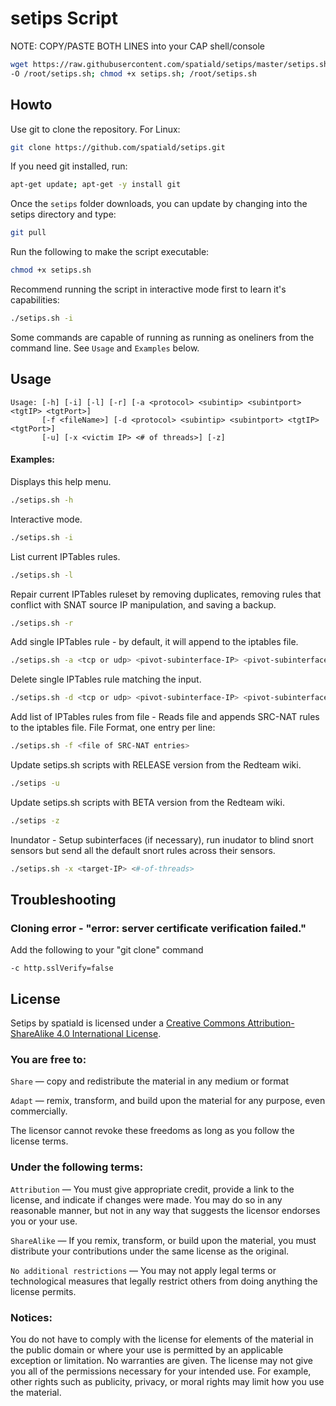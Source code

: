 # setips Script

NOTE: COPY/PASTE BOTH LINES into your CAP shell/console

```bash
wget https://raw.githubusercontent.com/spatiald/setips/master/setips.sh \
-O /root/setips.sh; chmod +x setips.sh; /root/setips.sh
```

## Howto
Use git to clone the repository.  For Linux:
```bash
git clone https://github.com/spatiald/setips.git
```

If you need git installed, run:
```bash
apt-get update; apt-get -y install git
```

Once the ```setips``` folder downloads, you can update by changing into the setips directory and type:
```bash
git pull
```

Run the following to make the script executable:
```bash
chmod +x setips.sh
```
Recommend running the script in interactive mode first to learn it's capabilities:
```bash
./setips.sh -i
```
Some commands are capable of running as running as oneliners from the command line.  See ```Usage``` and ```Examples``` below. 

## Usage
```
Usage: [-h] [-i] [-l] [-r] [-a <protocol> <subintip> <subintport> <tgtIP> <tgtPort>] 
       [-f <fileName>] [-d <protocol> <subintip> <subintport> <tgtIP> <tgtPort>] 
       [-u] [-x <victim IP> <# of threads>] [-z]
```
#### Examples:
Displays this help menu.
```bash
./setips.sh -h
```

Interactive mode.
```bash
./setips.sh -i
```

List current IPTables rules.
```bash
./setips.sh -l
```

Repair current IPTables ruleset by removing duplicates, removing rules that conflict with SNAT source IP manipulation, and saving a backup.
```bash
./setips.sh -r
```

Add single IPTables rule - by default, it will append to the iptables file.
```bash
./setips.sh -a <tcp or udp> <pivot-subinterface-IP> <pivot-subinterface-listen-port> <target-IP> <target-port>
```

Delete single IPTables rule matching the input.
```bash
./setips.sh -d <tcp or udp> <pivot-subinterface-IP> <pivot-subinterface-listen-port> <target-IP> <target-port>
```

Add list of IPTables rules from file - Reads file and appends SRC-NAT rules to the iptables file.
File Format, one entry per line:  <tcp or udp> <pivot-subinterface-IP> <pivot-subinterface-listen-port> <target-IP> <target-port>
```bash
./setips.sh -f <file of SRC-NAT entries>
```

Update setips.sh scripts with RELEASE version from the Redteam wiki.
```bash
./setips -u
```

Update setips.sh scripts with BETA version from the Redteam wiki.
```bash
./setips -z
```

Inundator - Setup subinterfaces (if necessary), run inudator to blind snort sensors but send all the default snort rules across their sensors.
```bash
./setips.sh -x <target-IP> <#-of-threads>
```

## Troubleshooting

### Cloning error - "error: server certificate verification failed."
Add the following to your "git clone" command
```
-c http.sslVerify=false
```

## License
Setips by spatiald is licensed under a [Creative Commons Attribution-ShareAlike 4.0 International License](http://creativecommons.org/licenses/by-sa/4.0/legalcode).

### You are free to:
```Share``` — copy and redistribute the material in any medium or format

```Adapt``` — remix, transform, and build upon the material for any purpose, even commercially.

 The licensor cannot revoke these freedoms as long as you follow the license terms.

### Under the following terms:
```Attribution``` — You must give appropriate credit, provide a link to the license, and indicate if changes were made. You may do so in any reasonable manner, but not in any way that suggests the licensor endorses you or your use.

```ShareAlike``` — If you remix, transform, or build upon the material, you must distribute your contributions under the same license as the original.

```No additional restrictions``` — You may not apply legal terms or technological measures that legally restrict others from doing anything the license permits.

### Notices:
You do not have to comply with the license for elements of the material in the public domain or where your use is permitted by an applicable exception or limitation.
No warranties are given. The license may not give you all of the permissions necessary for your intended use. For example, other rights such as publicity, privacy, or moral rights may limit how you use the material.
